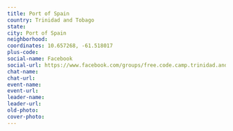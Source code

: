 ```yaml
---
title: Port of Spain
country: Trinidad and Tobago
state: 
city: Port of Spain
neighborhood: 
coordinates: 10.657268, -61.518017
plus-code:
social-name: Facebook
social-url: https://www.facebook.com/groups/free.code.camp.trinidad.and.tobago
chat-name:
chat-url:
event-name:
event-url:
leader-name:
leader-url:
old-photo: 
cover-photo:
---
```

